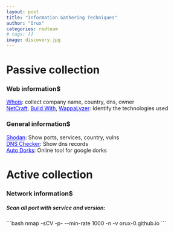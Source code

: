 ```yaml
---
layout: post
title: "Information Gathering Techniques"
author: "Orux"
categories: redteam
# tags: []
image: discovery.jpg
---
```


# Passive collection
### Web information$
<a href="" style="color: blue"></a>

<a href="https://whois.domaintools.com/" style="color: blue">Whois</a>: collect company name, country, dns, owner  
<a href="https://sitereport.netcraft.com/" style="color: blue">NetCraft</a>, <a href="https://builtwith.com/" style="color: blue">Build With</a>, <a href="https://www.wappalyzer.com/" style="color: blue">WappaLyzer</a>: Identify the technologies used  

### General information$
<a href="http://shodan.io/" style="color: blue">Shodan</a>: Show ports, services, country, vulns  
<a href="https://dnschecker.org/all-dns-records-of-domain.php" style="color: blue">DNS Checker</a>: Show dns records  
<a href="https://pentest-tools.com/information-gathering/google-hacking" style="color: blue">Auto Dorks</a>: Online tool for google dorks  

# Active collection
### Network information$
<h5>Scan all port with service and version:</h5>
```bash
nmap -sCV -p- --min-rate 1000 -n -v orux-0.github.io
```